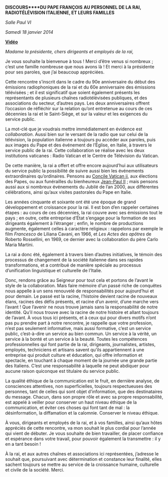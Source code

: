 **DISCOURS****DU PAPE FRANÇOIS** **AU PERSONNEL DE LA RAI, RADIOTÉLÉVISION ITALIENNE, ET LEURS FAMILLES**

*Salle Paul VI*

*Samedi 18 janvier 2014*

**[Vidéo](http://player.rv.va/vaticanplayer.asp?language=it&tic=VA_HBAPGL3Y)**

*Madame la présidente, chers dirigeants et employés de la rai,*

Je vous souhaite la bienvenue à tous ! Merci d’être venus si nombreux ; c’est une famille nombreuse que nous avons là ! Et merci à la présidente pour ses paroles, que j’ai beaucoup appréciées.

Cette rencontre s’inscrit dans le cadre du 90e anniversaire du début des émissions radiophoniques de la rai et du 60e anniversaire des émissions télévisées ; et il est significatif que soient également présents les représentants de plusieurs chaînes radiotélévisées publiques, et des associations du secteur, d’autres pays. Les deux anniversaires offrent l’occasion de réfléchir sur la relation qu’ont entretenue au cours de ces décennies la rai et le Saint-Siège, et sur la valeur et les exigences du service public.

La mot-clé que je voudrais mettre immédiatement en évidence est *collaboration*. Aussi bien sur le versant de la radio que sur celui de la télévision, la population italienne a toujours pu accéder aux paroles, puis aux images du Pape et des événement de l’Église, en Italie, à travers le service public de la rai. Cette collaboration se réalise avec les deux institutions vaticanes : Radio Vatican et le Centre de Télévision du Vatican.

De cette manière, la rai a offert et offre encore aujourd’hui aux utilisateurs du service public la possibilité de suivre aussi bien les événements extraordinaires qu’ordinaires. Pensons au [Concile Vatican ii](http://www.vatican.va/archive/hist_councils/ii_vatican_council/index_fr.htm), aux élections des Papes, ou aux funérailles du bienheureux [Jean-Paul II](http://www.vatican.va/holy_father/john_paul_ii/index_fr.htm) ; mais pensons aussi aux si nombreux événements du Jubilé de l’an 2000, aux différentes célébrations, ainsi qu’aux visites pastorales du Pape en Italie.

Les années cinquante et soixante ont été une époque de grand développement et croissance pour la rai. Il est bon d’en rappeler certaines étapes : au cours de ces décennies, la rai couvre avec ses émissions tout le pays ; en outre, cette entreprise d’État s’engage pour la formation de ses dirigeants également à l’étranger ; enfin, le nombre de productions augmente, également celles à caractère religieux : rappelons par exemple le film *Francesco* de Liliana Cavani, en 1966, et *Les Actes des apôtres* de Roberto Rossellini, en 1969, ce dernier avec la collaboration du père Carlo Maria Martini.

La rai a donc été, également à travers bien d’autres initiatives, le témoin des processus de changement de la société italienne dans ses rapides transformations, et a contribué de manière spéciale au processus d’unification linguistique et culturelle de l’Italie.

Donc, rendons grâce au Seigneur pour tout cela et portons de l’avant le style de la collaboration. Mais faire mémoire d’un passé riche de conquêtes nous appelle à un sens renouvelé de responsabilités pour aujourd’hui et pour demain. Le passé est la racine, l’histoire devient racine de nouveaux élans, racines des défis présents, et racine d’un avenir, d’une marche vers l’avant ! Que l’avenir ne nous trouve jamais sans la responsabilité de notre identité. Qu’il nous trouve avec la racine de notre histoire et allant toujours de l’avant. À vous tous ici présents, et à ceux qui pour divers motifs n’ont pas pu prendre part à notre rencontre, je rappelle que votre profession, n’est pas seulement informative, mais aussi formative, c’est un service public, c’est-à-dire un service au bien commun. Un service à la vérité, un service à la bonté et un service à la beauté. Toutes les compétences professionnelles qui font partie de la rai, dirigeants, journalistes, artistes, employés, techniciens et artisans savent qu’ils appartiennent à une entreprise qui produit culture et éducation, qui offre information et spectacle, en touchant à chaque moment de la journée une grande partie des Italiens. C’est une responsabilité à laquelle ne peut abdiquer pour aucune raison quiconque est titulaire du service public.

La qualité éthique de la communication est le fruit, en dernière analyse, de consciences attentives, non superficielles, toujours respectueuses des personnes, tant de celles qui sont objet d’information, que des destinataires du message. Chacun, dans son propre rôle et avec sa propre responsabilité, est appelé à veiller pour conserver un haut niveau éthique de la communication, et éviter ces choses qui font tant de mal : la désinformation, la diffamation et la calomnie. Conserver le niveau éthique.

À vous, dirigeants et employés de la rai, et à vos familles, ainsi qu’aux hôtes appréciés de cette rencontre, va mon souhait le plus cordial pour l’année qui vient de débuter. Je vous souhaite de bien travailler, de placer confiance et espérance dans votre travail, pour pouvoir également la transmettre : il y en a tant besoin !

À la rai, et aux autres chaînes et associations ici représentées, j’adresse le souhait que, poursuivant avec détermination et constance leur finalité, elles sachent toujours se mettre au service de la croissance humaine, culturelle et civile de la société. Merci.